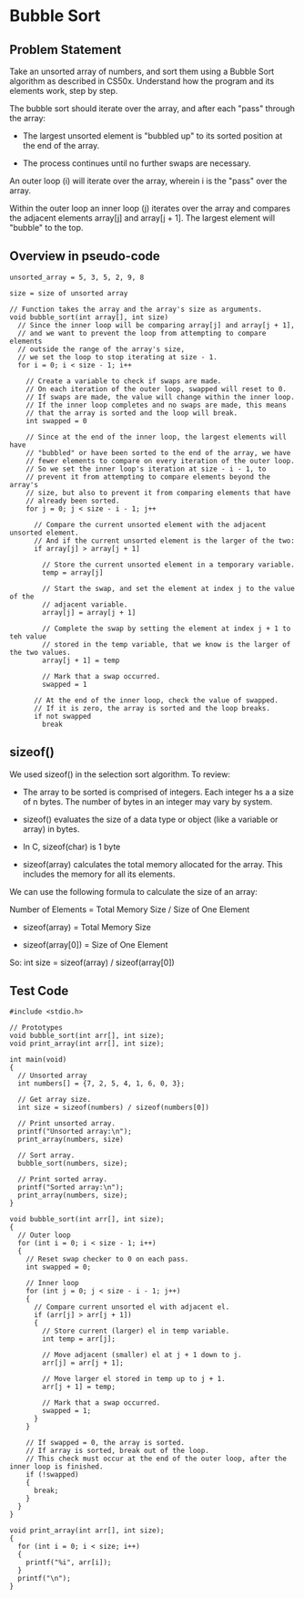 # Bubble Sort

## Problem Statement

Take an unsorted array of numbers, and sort them using a Bubble Sort algorithm as described in CS50x. Understand how the program and its elements work, step by step.

The bubble sort should iterate over the array, and after each "pass" through the array:

  - The largest unsorted element is "bubbled up" to its sorted position at the end of the array.

  - The process continues until no further swaps are necessary.

An outer loop (i) will iterate over the array, wherein i is the "pass" over the array.

Within the outer loop an inner loop (j) iterates over the array and compares the adjacent elements array[j] and array[j + 1]. The largest element will "bubble" to the top.


## Overview in pseudo-code
```
unsorted_array = 5, 3, 5, 2, 9, 8

size = size of unsorted array

// Function takes the array and the array's size as arguments.
void bubble_sort(int array[], int size)
  // Since the inner loop will be comparing array[j] and array[j + 1],
  // and we want to prevent the loop from attempting to compare elements
  // outside the range of the array's size,
  // we set the loop to stop iterating at size - 1.
  for i = 0; i < size - 1; i++

    // Create a variable to check if swaps are made.
    // On each iteration of the outer loop, swapped will reset to 0.
    // If swaps are made, the value will change within the inner loop.
    // If the inner loop completes and no swaps are made, this means
    // that the array is sorted and the loop will break.
    int swapped = 0

    // Since at the end of the inner loop, the largest elements will have
    // "bubbled" or have been sorted to the end of the array, we have 
    // fewer elements to compare on every iteration of the outer loop.
    // So we set the inner loop's iteration at size - i - 1, to
    // prevent it from attempting to compare elements beyond the array's
    // size, but also to prevent it from comparing elements that have
    // already been sorted.
    for j = 0; j < size - i - 1; j++
  
      // Compare the current unsorted element with the adjacent unsorted element.
      // And if the current unsorted element is the larger of the two:
      if array[j] > array[j + 1]

        // Store the current unsorted element in a temporary variable.
        temp = array[j] 

        // Start the swap, and set the element at index j to the value of the
        // adjacent variable.
        array[j] = array[j + 1]
    
        // Complete the swap by setting the element at index j + 1 to teh value
        // stored in the temp variable, that we know is the larger of the two values.
        array[j + 1] = temp

        // Mark that a swap occurred. 
        swapped = 1

      // At the end of the inner loop, check the value of swapped.
      // If it is zero, the array is sorted and the loop breaks.
      if not swapped
        break
```

## sizeof()

We used sizeof() in the selection sort algorithm. To review:

- The array to be sorted is comprised of integers. Each integer hs a a size of n bytes. The number of bytes in an integer may vary by system.

- sizeof() evaluates the size of a data type or object (like a variable or array) in bytes.

- In C, sizeof(char) is 1 byte

- sizeof(array) calculates the total memory allocated for the array. This includes the memory for all its elements.


We can use the following formula to calculate the size of an array:

  Number of Elements = Total Memory Size / Size of One Element  

  - sizeof(array) = Total Memory Size

  - sizeof(array[0]) = Size of One Element

So: int size = sizeof(array) / sizeof(array[0])


## Test Code

```
#include <stdio.h>

// Prototypes
void bubble_sort(int arr[], int size);
void print_array(int arr[], int size);

int main(void)
{ 
  // Unsorted array
  int numbers[] = {7, 2, 5, 4, 1, 6, 0, 3};

  // Get array size.
  int size = sizeof(numbers) / sizeof(numbers[0])

  // Print unsorted array.
  printf("Unsorted array:\n");
  print_array(numbers, size)

  // Sort array.
  bubble_sort(numbers, size);

  // Print sorted array.
  printf("Sorted array:\n");
  print_array(numbers, size);
}

void bubble_sort(int arr[], int size);
{
  // Outer loop
  for (int i = 0; i < size - 1; i++)
  {
    // Reset swap checker to 0 on each pass.
    int swapped = 0;

    // Inner loop
    for (int j = 0; j < size - i - 1; j++)
    {
      // Compare current unsorted el with adjacent el.
      if (arr[j] > arr[j + 1])
      {
        // Store current (larger) el in temp variable.
        int temp = arr[j];

        // Move adjacent (smaller) el at j + 1 down to j.
        arr[j] = arr[j + 1];

        // Move larger el stored in temp up to j + 1.
        arr[j + 1] = temp;

        // Mark that a swap occurred.
        swapped = 1;
      }
    } 

    // If swapped = 0, the array is sorted.
    // If array is sorted, break out of the loop.
    // This check must occur at the end of the outer loop, after the inner loop is finished.
    if (!swapped)
    {
      break;
    }
  }
}

void print_array(int arr[], int size);
{
  for (int i = 0; i < size; i++)
  {
    printf("%i", arr[i]);
  }
  printf("\n");
}
```


